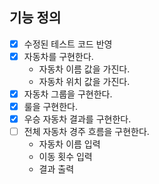 ## 기능 정의

- [x] 수정된 테스트 코드 반영
- [x] 자동차를 구현한다.
    - 자동차 이름 값을 가진다.
    - 자동차 위치 값을 가진다.
- [x] 자동차 그룹을 구현한다.
- [x] 룰을 구현한다.
- [x] 우승 자동차 결과를 구현한다.
- [ ] 전체 자동차 경주 흐름을 구현한다.
    - 자동차 이름 입력
    - 이동 횟수 입력
    - 결과 출력
